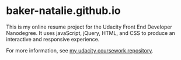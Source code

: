 # baker-natalie.github.io

This is my online resume project for the Udacity Front End Developer Nanodegree. It uses javaScript, jQuery, HTML, and CSS to produce an interactive and responsive experience.

For more information, see [my udacity coursework repository](https://github.com/baker-natalie/udacity-coursework).
